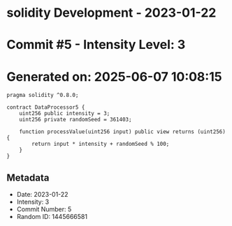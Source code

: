 ﻿# solidity Development - 2023-01-22
# Commit #5 - Intensity Level: 3
# Generated on: 2025-06-07 10:08:15
```solidity
pragma solidity ^0.8.0;

contract DataProcessor5 {
    uint256 public intensity = 3;
    uint256 private randomSeed = 361403;

    function processValue(uint256 input) public view returns (uint256) {
        return input * intensity + randomSeed % 100;
    }
}
```
## Metadata
- Date: 2023-01-22
- Intensity: 3
- Commit Number: 5
- Random ID: 1445666581
